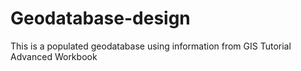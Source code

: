 # Geodatabase-design
This is a populated geodatabase using information from GIS Tutorial Advanced Workbook
